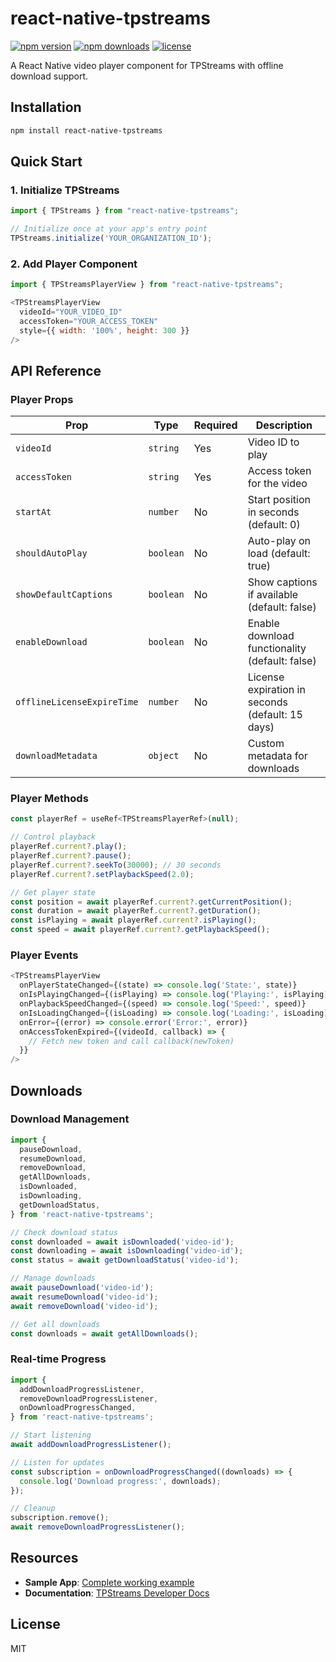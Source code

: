 # react-native-tpstreams
[![npm version](https://img.shields.io/npm/v/react-native-tpstreams.svg?style=flat-square)](https://www.npmjs.com/package/react-native-tpstreams)
[![npm downloads](https://img.shields.io/npm/dm/react-native-tpstreams.svg?style=flat-square)](https://www.npmjs.com/package/react-native-tpstreams)
[![license](https://img.shields.io/npm/l/react-native-tpstreams.svg?style=flat-square)](LICENSE)


A React Native video player component for TPStreams with offline download support.

## Installation

```bash
npm install react-native-tpstreams
```

## Quick Start

### 1. Initialize TPStreams

```js
import { TPStreams } from "react-native-tpstreams";

// Initialize once at your app's entry point
TPStreams.initialize('YOUR_ORGANIZATION_ID');
```

### 2. Add Player Component

```js
import { TPStreamsPlayerView } from "react-native-tpstreams";

<TPStreamsPlayerView 
  videoId="YOUR_VIDEO_ID"
  accessToken="YOUR_ACCESS_TOKEN"
  style={{ width: '100%', height: 300 }}
/>
```

## API Reference

### Player Props

| Prop | Type | Required | Description |
|------|------|----------|-------------|
| `videoId` | `string` | Yes | Video ID to play |
| `accessToken` | `string` | Yes | Access token for the video |
| `startAt` | `number` | No | Start position in seconds (default: 0) |
| `shouldAutoPlay` | `boolean` | No | Auto-play on load (default: true) |
| `showDefaultCaptions` | `boolean` | No | Show captions if available (default: false) |
| `enableDownload` | `boolean` | No | Enable download functionality (default: false) |
| `offlineLicenseExpireTime` | `number` | No | License expiration in seconds (default: 15 days) |
| `downloadMetadata` | `object` | No | Custom metadata for downloads |

### Player Methods

```js
const playerRef = useRef<TPStreamsPlayerRef>(null);

// Control playback
playerRef.current?.play();
playerRef.current?.pause();
playerRef.current?.seekTo(30000); // 30 seconds
playerRef.current?.setPlaybackSpeed(2.0);

// Get player state
const position = await playerRef.current?.getCurrentPosition();
const duration = await playerRef.current?.getDuration();
const isPlaying = await playerRef.current?.isPlaying();
const speed = await playerRef.current?.getPlaybackSpeed();
```

### Player Events

```js
<TPStreamsPlayerView
  onPlayerStateChanged={(state) => console.log('State:', state)}
  onIsPlayingChanged={(isPlaying) => console.log('Playing:', isPlaying)}
  onPlaybackSpeedChanged={(speed) => console.log('Speed:', speed)}
  onIsLoadingChanged={(isLoading) => console.log('Loading:', isLoading)}
  onError={(error) => console.error('Error:', error)}
  onAccessTokenExpired={(videoId, callback) => {
    // Fetch new token and call callback(newToken)
  }}
/>
```

## Downloads

### Download Management

```js
import {
  pauseDownload,
  resumeDownload,
  removeDownload,
  getAllDownloads,
  isDownloaded,
  isDownloading,
  getDownloadStatus,
} from 'react-native-tpstreams';

// Check download status
const downloaded = await isDownloaded('video-id');
const downloading = await isDownloading('video-id');
const status = await getDownloadStatus('video-id');

// Manage downloads
await pauseDownload('video-id');
await resumeDownload('video-id');
await removeDownload('video-id');

// Get all downloads
const downloads = await getAllDownloads();
```

### Real-time Progress

```js
import {
  addDownloadProgressListener,
  removeDownloadProgressListener,
  onDownloadProgressChanged,
} from 'react-native-tpstreams';

// Start listening
await addDownloadProgressListener();

// Listen for updates
const subscription = onDownloadProgressChanged((downloads) => {
  console.log('Download progress:', downloads);
});

// Cleanup
subscription.remove();
await removeDownloadProgressListener();
```

## Resources

- **Sample App**: [Complete working example](https://github.com/testpress/sample_RN_App)
- **Documentation**: [TPStreams Developer Docs](https://developer.tpstreams.com/docs/mobile-sdk/react-native-sdk)

## License

MIT
